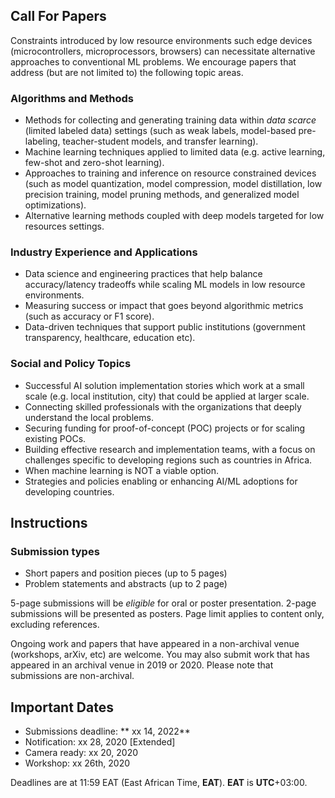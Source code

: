 ## Call For Papers

Constraints introduced by low resource environments such edge devices (microcontrollers, microprocessors, browsers) can necessitate alternative approaches to conventional ML problems. We encourage papers that address (but are not limited to) the following topic areas.

### Algorithms and Methods

- Methods for collecting and generating training data within _data scarce_ (limited labeled data) settings (such as weak labels, model-based pre-labeling, teacher-student models, and transfer learning).
- Machine learning techniques applied to limited data (e.g. active learning, few-shot and zero-shot learning).
- Approaches to training and inference on resource constrained devices (such as model quantization, model compression, model distillation, low precision training, model pruning methods, and generalized model optimizations).
- Alternative learning methods coupled with deep models targeted for low resources settings.

### Industry Experience and Applications

- Data science and engineering practices that help balance accuracy/latency tradeoffs while scaling ML models in low resource environments.
- Measuring success or impact that goes beyond algorithmic metrics (such as accuracy or F1 score).
- Data-driven techniques that support public institutions (government transparency, healthcare, education etc).

### Social and Policy Topics

- Successful AI solution implementation stories which work at a small scale (e.g. local institution, city) that could be applied at larger scale.
- Connecting skilled professionals with the organizations that deeply understand the local problems.
- Securing funding for proof-of-concept (POC) projects or for scaling existing POCs.
- Building effective research and implementation teams, with a focus on challenges specific to developing regions such as countries in Africa.
- When machine learning is NOT a viable option.
- Strategies and policies enabling or enhancing AI/ML adoptions for developing countries.

## Instructions

### Submission types

- Short papers and position pieces (up to 5 pages)
- Problem statements and abstracts (up to 2 page)

5-page submissions will be _eligible_ for oral or poster presentation. 2-page submissions will be presented as posters. Page limit applies to content only, excluding references.

Ongoing work and papers that have appeared in a non-archival venue (workshops, arXiv, etc) are welcome. You may also submit work that has appeared in an archival venue in 2019 or 2020. Please note that submissions are non-archival.

## Important Dates

- Submissions deadline: ** xx 14, 2022**
- Notification: xx 28, 2020 [Extended]
- Camera ready: xx 20, 2020
- Workshop: xx 26th, 2020

Deadlines are at 11:59 EAT (East African Time, **EAT**). **EAT** is **UTC**+03:00.
